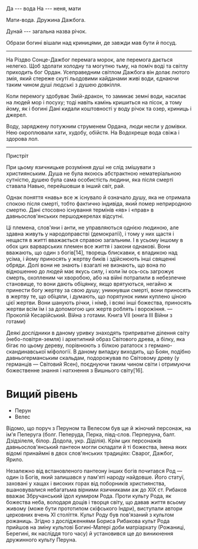 Да --- вода
На --- неня, мати

Мати-вода. Дружина Дажбога.

Дунай --- загальна назва річок.

Образи богині вішали над криницями, де завжди мав бути й посуд.

---

На Різдво Сонце-Дажбог перемага морок, але перемога дається нелегко. Щоб здолати холодну та могутню тьму, на поміч воді та світлу приходить бог Ордан. Усеправедним світлом Дажбога він долає лютого змія, який стереже скуті льодовими кайданами живі води, єднаючи таким чином душі людські з душею довкілля.

Коли перемогу здобуває Змій-дракон, то замикає земні води, насилає на людей мор і посуху; тоді навіть камінь кришиться на пісок, а тому йому, як і богині Дані кидали коштовності у воду річок та озер, криниць і джерел.

Воду, заряджену потужним струменем Ордана, люди несли у домівки. Нею окроплювали хати, худобу, обійстя. На Водохреще вода свіжа і здорова лол.

---

Пристріт

При цьому язичницьке розуміння душі не слід змішувати з християнським. Душа не була якоюсь абстрактною нематеріальною сутністю, душею була сама особистість людини, яка після смерті ставала Навью, перейшовши в інший світ, рай.

Однак поняття «навь» все ж існувало й означало душу, яка не отримала спокою після смерті, тобто фактично індивіда, який помер неприродною смертю. Дані стосовно існування термінів «яв» і «прав» в давньослов'янських першоджерелах відсутні.

Ці племена, слов'яни і анти, не управляються однією людиною, але здавна живуть у народоправстві (демократії), і тому у них щастя і нещастя в житті вважається справою загальним. І в усьому іншому в обох цих варварських племен все життя і закони однакові. Вони вважають, що один з богів[14], творець блискавки, є владикою над усіма, і йому приносять у жертву биків і здійснюють інші священні обряди. Долі вони не знають і взагалі не визнають, що вона по відношенню до людей має якусь силу, і коли їм ось-ось загрожує смерть, охопленим чи хворобою, або на війні потрапили в небезпечне становище, то вони дають обіцянку, якщо врятуються, негайно ж принести богу жертву за свою душу; уникнувши смерті, вони приносять в жертву те, що обіцяли, і думають, що порятунок ними куплено ціною цієї жертви. Вони шанують річки, і німф, і всякі інші божества, приносять жертви всім їм і за допомогою цих жертв роблять і ворожіння. — Прокопій Кесарійський. Війна з готами. Книга VII (книга III Війни з готами)

Деякі дослідники в даному уривку знаходять триприватне ділення світу (небо-повітря-земля) і архетипний образ Світового древа, а білку, яка бігає по цьому дереву, порівнюють з білкою рататоск з германо-скандинавської міфології. В даному випадку виходить, що Боян, подібно давньогерманським скальдам, подорожував по Світовому древу (у германців — Світовий Ясен), поєднуючи таким чином світи і отримуючи божественне знання і натхнення з Вишнього світу[16].

# Вищий рівень

- Перун
- Велес

Відомо, що поруч з Перуном та Велесом був ще й жіночий персонаж, на ім'я Пеперуга (болг. Пеперуда, Перка, півд-слов. Перперуна, балт. Дзідзілеля, білор. Додола, укр. Діділія). Крім цих персонажів давньослов'янський пантеон могли складати й ті божества, імена яких відомі принаймні в двох слов'янських традиціях: Сварог, Дажбог, Ярило.

Незалежно від встановленого пантеону інших богів почитався Род — один із Богів, який залишався у пам'яті народу найдовше. Його статуї, заховані у хащах і високих горах від поборників християнства, вшановувалися небагатьма вірними язичниками аж до XIX ст. Рибаков вважає Збручанський ідол кумиром Рода. Проти культу Рода, як божества неба, володаря дощів і творця світу, що давав життя всьому живому (може бути прототипом скіфського Індри), виступали автори церковних вчень XI століття. Культ Роду був пов'язаний з культом рожаниць. Згідно з дослідженнями Бориса Рибакова культ Рода прийшов на зміну культові Богині-Матері доби матріархату (Рожаниці, Берегині, як насліддя того часу) й установився ще до виникнення дружинного культу Перуна.
